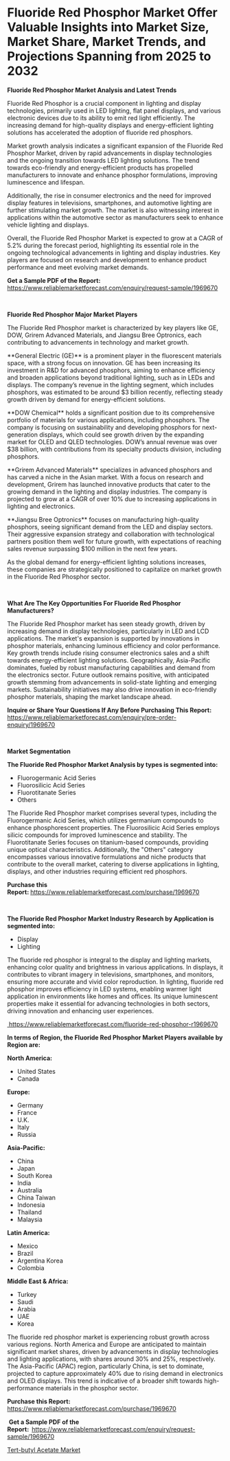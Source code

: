 <p><h1>Fluoride Red Phosphor Market Offer Valuable Insights into Market Size, Market Share, Market Trends, and Projections Spanning from 2025 to 2032</h1></p><p><strong>Fluoride Red Phosphor Market Analysis and Latest Trends</strong></p>
<p><p>Fluoride Red Phosphor is a crucial component in lighting and display technologies, primarily used in LED lighting, flat panel displays, and various electronic devices due to its ability to emit red light efficiently. The increasing demand for high-quality displays and energy-efficient lighting solutions has accelerated the adoption of fluoride red phosphors.</p><p>Market growth analysis indicates a significant expansion of the Fluoride Red Phosphor Market, driven by rapid advancements in display technologies and the ongoing transition towards LED lighting solutions. The trend towards eco-friendly and energy-efficient products has propelled manufacturers to innovate and enhance phosphor formulations, improving luminescence and lifespan.</p><p>Additionally, the rise in consumer electronics and the need for improved display features in televisions, smartphones, and automotive lighting are further stimulating market growth. The market is also witnessing interest in applications within the automotive sector as manufacturers seek to enhance vehicle lighting and displays.</p><p>Overall, the Fluoride Red Phosphor Market is expected to grow at a CAGR of 5.2% during the forecast period, highlighting its essential role in the ongoing technological advancements in lighting and display industries. Key players are focused on research and development to enhance product performance and meet evolving market demands.</p></p>
<p><strong>Get a Sample PDF of the Report:&nbsp;</strong> <a href="https://www.reliablemarketforecast.com/enquiry/request-sample/1969670?utm_campaign=2249&utm_medium=2&utm_source=Github&utm_content=ia&utm_term=04022025&utm_id=fluoride-red-phosphor">https://www.reliablemarketforecast.com/enquiry/request-sample/1969670</a></p>
<p>&nbsp;</p>
<p><strong>Fluoride Red Phosphor Major Market Players</strong></p>
<p><p>The Fluoride Red Phosphor market is characterized by key players like GE, DOW, Grirem Advanced Materials, and Jiangsu Bree Optronics, each contributing to advancements in technology and market growth.</p><p>**General Electric (GE)** is a prominent player in the fluorescent materials space, with a strong focus on innovation. GE has been increasing its investment in R&D for advanced phosphors, aiming to enhance efficiency and broaden applications beyond traditional lighting, such as in LEDs and displays. The company’s revenue in the lighting segment, which includes phosphors, was estimated to be around $3 billion recently, reflecting steady growth driven by demand for energy-efficient solutions.</p><p>**DOW Chemical** holds a significant position due to its comprehensive portfolio of materials for various applications, including phosphors. The company is focusing on sustainability and developing phosphors for next-generation displays, which could see growth driven by the expanding market for OLED and QLED technologies. DOW’s annual revenue was over $38 billion, with contributions from its specialty products division, including phosphors.</p><p>**Grirem Advanced Materials** specializes in advanced phosphors and has carved a niche in the Asian market. With a focus on research and development, Grirem has launched innovative products that cater to the growing demand in the lighting and display industries. The company is projected to grow at a CAGR of over 10% due to increasing applications in lighting and electronics.</p><p>**Jiangsu Bree Optronics** focuses on manufacturing high-quality phosphors, seeing significant demand from the LED and display sectors. Their aggressive expansion strategy and collaboration with technological partners position them well for future growth, with expectations of reaching sales revenue surpassing $100 million in the next few years.</p><p>As the global demand for energy-efficient lighting solutions increases, these companies are strategically positioned to capitalize on market growth in the Fluoride Red Phosphor sector.</p></p>
<p>&nbsp;</p>
<p><strong>What Are The Key Opportunities For Fluoride Red Phosphor Manufacturers?</strong></p>
<p><p>The Fluoride Red Phosphor market has seen steady growth, driven by increasing demand in display technologies, particularly in LED and LCD applications. The market's expansion is supported by innovations in phosphor materials, enhancing luminous efficiency and color performance. Key growth trends include rising consumer electronics sales and a shift towards energy-efficient lighting solutions. Geographically, Asia-Pacific dominates, fueled by robust manufacturing capabilities and demand from the electronics sector. Future outlook remains positive, with anticipated growth stemming from advancements in solid-state lighting and emerging markets. Sustainability initiatives may also drive innovation in eco-friendly phosphor materials, shaping the market landscape ahead.</p></p>
<p><strong>Inquire or Share Your Questions If Any Before Purchasing This Report:</strong> <a href="https://www.reliablemarketforecast.com/enquiry/pre-order-enquiry/1969670?utm_campaign=2249&utm_medium=2&utm_source=Github&utm_content=ia&utm_term=04022025&utm_id=fluoride-red-phosphor">https://www.reliablemarketforecast.com/enquiry/pre-order-enquiry/1969670</a></p>
<p>&nbsp;</p>
<p><strong>Market Segmentation</strong></p>
<p><strong>The Fluoride Red Phosphor Market Analysis by types is segmented into:</strong></p>
<p><ul><li>Fluorogermanic Acid Series</li><li>Fluorosilicic Acid Series</li><li>Fluorotitanate Series</li><li>Others</li></ul></p>
<p><p>The Fluoride Red Phosphor market comprises several types, including the Fluorogermanic Acid Series, which utilizes germanium compounds to enhance phosphorescent properties. The Fluorosilicic Acid Series employs silicic compounds for improved luminescence and stability. The Fluorotitanate Series focuses on titanium-based compounds, providing unique optical characteristics. Additionally, the "Others" category encompasses various innovative formulations and niche products that contribute to the overall market, catering to diverse applications in lighting, displays, and other industries requiring efficient red phosphors.</p></p>
<p><strong>Purchase this Report:&nbsp;</strong><a href="https://www.reliablemarketforecast.com/purchase/1969670?utm_campaign=2249&utm_medium=2&utm_source=Github&utm_content=ia&utm_term=04022025&utm_id=fluoride-red-phosphor">https://www.reliablemarketforecast.com/purchase/1969670</a></p>
<p>&nbsp;</p>
<p><strong>The Fluoride Red Phosphor Market Industry Research by Application is segmented into:</strong></p>
<p><ul><li>Display</li><li>Lighting</li></ul></p>
<p><p>The fluoride red phosphor is integral to the display and lighting markets, enhancing color quality and brightness in various applications. In displays, it contributes to vibrant imagery in televisions, smartphones, and monitors, ensuring more accurate and vivid color reproduction. In lighting, fluoride red phosphor improves efficiency in LED systems, enabling warmer light application in environments like homes and offices. Its unique luminescent properties make it essential for advancing technologies in both sectors, driving innovation and enhancing user experiences.</p></p>
<p><a href="https://www.reliablemarketforecast.com/fluoride-red-phosphor-r1969670?utm_campaign=2249&utm_medium=2&utm_source=Github&utm_content=ia&utm_term=04022025&utm_id=fluoride-red-phosphor">&nbsp;https://www.reliablemarketforecast.com/fluoride-red-phosphor-r1969670</a></p>
<p><strong>In terms of Region, the Fluoride Red Phosphor Market Players available by Region are:</strong></p>
<p>
    <p> <strong> North America: </strong>
        <ul>
            <li>United States</li>
            <li>Canada</li>
        </ul>
        </p> 
    <p> <strong> Europe: </strong>
        <ul>
            <li>Germany</li>
            <li>France</li>
            <li>U.K.</li>
            <li>Italy</li>
            <li>Russia</li>
        </ul>
        </p> 
    <p> <strong> Asia-Pacific: </strong>
        <ul>
            <li>China</li>
            <li>Japan</li>
            <li>South Korea</li>
            <li>India</li>
            <li>Australia</li>
            <li>China Taiwan</li>
            <li>Indonesia</li>
            <li>Thailand</li>
            <li>Malaysia</li>
        </ul>
        </p> 
    <p> <strong> Latin America: </strong>
        <ul>
            <li>Mexico</li>
            <li>Brazil</li>
            <li>Argentina Korea</li>
            <li>Colombia</li>
        </ul>
        </p> 
    <p> <strong> Middle East & Africa: </strong>
        <ul>
            <li>Turkey</li>
            <li>Saudi</li>
            <li>Arabia</li>
            <li>UAE</li>
            <li>Korea</li>
        </ul>
    </p>
    </p>
<p><p>The fluoride red phosphor market is experiencing robust growth across various regions. North America and Europe are anticipated to maintain significant market shares, driven by advancements in display technologies and lighting applications, with shares around 30% and 25%, respectively. The Asia-Pacific (APAC) region, particularly China, is set to dominate, projected to capture approximately 40% due to rising demand in electronics and OLED displays. This trend is indicative of a broader shift towards high-performance materials in the phosphor sector.</p></p>
<p><strong>Purchase this Report: </strong><a href="https://www.reliablemarketforecast.com/purchase/1969670?utm_campaign=2249&utm_medium=2&utm_source=Github&utm_content=ia&utm_term=04022025&utm_id=fluoride-red-phosphor">https://www.reliablemarketforecast.com/purchase/1969670</a></p>
<p>&nbsp;<strong>Get a Sample PDF of the Report:&nbsp;&nbsp;</strong><a href="https://www.reliablemarketforecast.com/enquiry/request-sample/1969670?utm_campaign=2249&utm_medium=2&utm_source=Github&utm_content=ia&utm_term=04022025&utm_id=fluoride-red-phosphor">https://www.reliablemarketforecast.com/enquiry/request-sample/1969670</a></p>
<p><strong></strong></p>
<p><p><a href="https://github.com/HobertDavis43/Market-Research-Report-List-1/blob/main/tert-butyl-acetate-market.md?utm_campaign=2249&utm_medium=2&utm_source=Github&utm_content=ia&utm_term=04022025&utm_id=fluoride-red-phosphor">Tert-butyl Acetate Market</a></p></p>